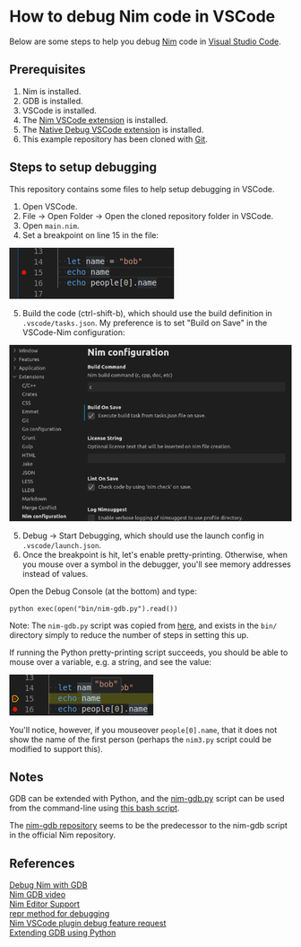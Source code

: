 # How to debug Nim code in VSCode

Below are some steps to help you debug [Nim](https://nim-lang.org/) code in [Visual Studio Code](https://code.visualstudio.com/).

## Prerequisites

1. Nim is installed.
2. GDB is installed.
3. VSCode is installed.
4. The [Nim VSCode extension](https://marketplace.visualstudio.com/items?itemName=kosz78.nim) is installed.
5. The [Native Debug VSCode extension](https://marketplace.visualstudio.com/items?itemName=webfreak.debug) is installed.
6. This example repository has been cloned with [Git](https://git-scm.com/).

## Steps to setup debugging

This repository contains some files to help setup debugging in VSCode.

1. Open VSCode.
2. File -> Open Folder -> Open the cloned repository folder in VSCode.
3. Open `main.nim`.
4. Set a breakpoint on line 15 in the file:

![setting a breakpoint in main.nim on line 15](images/vscode-set-breakpoint.png)

5. Build the code (ctrl-shift-b), which should use the build definition in `.vscode/tasks.json`.
My preference is to set "Build on Save" in the VSCode-Nim configuration:

![setting build on save in vscode-nim](images/vscode-nim-config.png)

5. Debug -> Start Debugging, which should use the launch config in `.vscode/launch.json`.
6. Once the breakpoint is hit, let's enable pretty-printing. Otherwise, when you mouse over a
symbol in the debugger, you'll see memory addresses instead of values.

Open the Debug Console (at the bottom) and type:

```
python exec(open("bin/nim-gdb.py").read())
```

Note: The `nim-gdb.py` script was copied from [here](https://github.com/nim-lang/Nim/blob/master/tools/nim-gdb.py),
and exists in the `bin/` directory simply to reduce the number of steps in setting this up.

If running the Python pretty-printing script succeeds, you should be able to mouse over a variable,
e.g. a string, and see the value:

![mousing over a variable in the debugger and seeing the value contained in the variable](images/debugger-mouseover-str.png)

You'll notice, however, if you mouseover `people[0].name`, that it does not show the name of the first person
(perhaps the `nim3.py` script could be modified to support this).

## Notes

GDB can be extended with Python, and the [nim-gdb.py](https://github.com/nim-lang/Nim/blob/master/tools/nim-gdb.py) script
can be used from the command-line using [this bash script](https://github.com/nim-lang/Nim/blob/devel/bin/nim-gdb).

The [nim-gdb repository](https://github.com/cooldome/Nim-gdb) seems to be the predecessor to the nim-gdb script
in the official Nim repository.

## References

[Debug Nim with GDB](https://internet-of-tomohiro.netlify.com/nim/gdb.en.html)  
[Nim GDB video](https://www.youtube.com/watch?v=DmYOPkI_LzU)  
[Nim Editor Support](https://github.com/nim-lang/Nim/wiki/Editor-Support)  
[repr method for debugging](https://nim-lang.org/docs/system.html#repr%2CT)  
[Nim VSCode plugin debug feature request](https://github.com/pragmagic/vscode-nim/issues/65)  
[Extending GDB using Python](https://sourceware.org/gdb/onlinedocs/gdb/Python.html#Python)  
